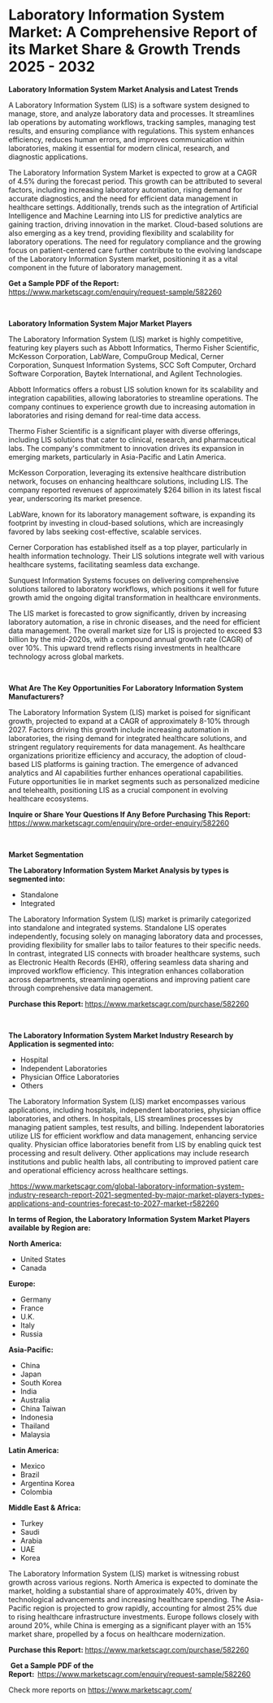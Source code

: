 <p><h1>Laboratory Information System Market: A Comprehensive Report of its Market Share & Growth Trends 2025 - 2032</h1></p><p><strong>Laboratory Information System Market Analysis and Latest Trends</strong></p>
<p><p>A Laboratory Information System (LIS) is a software system designed to manage, store, and analyze laboratory data and processes. It streamlines lab operations by automating workflows, tracking samples, managing test results, and ensuring compliance with regulations. This system enhances efficiency, reduces human errors, and improves communication within laboratories, making it essential for modern clinical, research, and diagnostic applications.</p><p>The Laboratory Information System Market is expected to grow at a CAGR of 4.5% during the forecast period. This growth can be attributed to several factors, including increasing laboratory automation, rising demand for accurate diagnostics, and the need for efficient data management in healthcare settings. Additionally, trends such as the integration of Artificial Intelligence and Machine Learning into LIS for predictive analytics are gaining traction, driving innovation in the market. Cloud-based solutions are also emerging as a key trend, providing flexibility and scalability for laboratory operations. The need for regulatory compliance and the growing focus on patient-centered care further contribute to the evolving landscape of the Laboratory Information System market, positioning it as a vital component in the future of laboratory management.</p></p>
<p><strong>Get a Sample PDF of the Report:&nbsp;</strong> <a href="https://www.marketscagr.com/enquiry/request-sample/582260?utm_campaign=2384&utm_medium=2&utm_source=Github&utm_content=ia&utm_term=09032025&utm_id=laboratory-information-system">https://www.marketscagr.com/enquiry/request-sample/582260</a></p>
<p>&nbsp;</p>
<p><strong>Laboratory Information System Major Market Players</strong></p>
<p><p>The Laboratory Information System (LIS) market is highly competitive, featuring key players such as Abbott Informatics, Thermo Fisher Scientific, McKesson Corporation, LabWare, CompuGroup Medical, Cerner Corporation, Sunquest Information Systems, SCC Soft Computer, Orchard Software Corporation, Baytek International, and Agilent Technologies. </p><p>Abbott Informatics offers a robust LIS solution known for its scalability and integration capabilities, allowing laboratories to streamline operations. The company continues to experience growth due to increasing automation in laboratories and rising demand for real-time data access.</p><p>Thermo Fisher Scientific is a significant player with diverse offerings, including LIS solutions that cater to clinical, research, and pharmaceutical labs. The company's commitment to innovation drives its expansion in emerging markets, particularly in Asia-Pacific and Latin America.</p><p>McKesson Corporation, leveraging its extensive healthcare distribution network, focuses on enhancing healthcare solutions, including LIS. The company reported revenues of approximately $264 billion in its latest fiscal year, underscoring its market presence.</p><p>LabWare, known for its laboratory management software, is expanding its footprint by investing in cloud-based solutions, which are increasingly favored by labs seeking cost-effective, scalable services.</p><p>Cerner Corporation has established itself as a top player, particularly in health information technology. Their LIS solutions integrate well with various healthcare systems, facilitating seamless data exchange.</p><p>Sunquest Information Systems focuses on delivering comprehensive solutions tailored to laboratory workflows, which positions it well for future growth amid the ongoing digital transformation in healthcare environments.</p><p>The LIS market is forecasted to grow significantly, driven by increasing laboratory automation, a rise in chronic diseases, and the need for efficient data management. The overall market size for LIS is projected to exceed $3 billion by the mid-2020s, with a compound annual growth rate (CAGR) of over 10%. This upward trend reflects rising investments in healthcare technology across global markets.</p></p>
<p>&nbsp;</p>
<p><strong>What Are The Key Opportunities For Laboratory Information System Manufacturers?</strong></p>
<p><p>The Laboratory Information System (LIS) market is poised for significant growth, projected to expand at a CAGR of approximately 8-10% through 2027. Factors driving this growth include increasing automation in laboratories, the rising demand for integrated healthcare solutions, and stringent regulatory requirements for data management. As healthcare organizations prioritize efficiency and accuracy, the adoption of cloud-based LIS platforms is gaining traction. The emergence of advanced analytics and AI capabilities further enhances operational capabilities. Future opportunities lie in market segments such as personalized medicine and telehealth, positioning LIS as a crucial component in evolving healthcare ecosystems.</p></p>
<p><strong>Inquire or Share Your Questions If Any Before Purchasing This Report:</strong> <a href="https://www.marketscagr.com/enquiry/pre-order-enquiry/582260?utm_campaign=2384&utm_medium=2&utm_source=Github&utm_content=ia&utm_term=09032025&utm_id=laboratory-information-system">https://www.marketscagr.com/enquiry/pre-order-enquiry/582260</a></p>
<p>&nbsp;</p>
<p><strong>Market Segmentation</strong></p>
<p><strong>The Laboratory Information System Market Analysis by types is segmented into:</strong></p>
<p><ul><li>Standalone</li><li>Integrated</li></ul></p>
<p><p>The Laboratory Information System (LIS) market is primarily categorized into standalone and integrated systems. Standalone LIS operates independently, focusing solely on managing laboratory data and processes, providing flexibility for smaller labs to tailor features to their specific needs. In contrast, integrated LIS connects with broader healthcare systems, such as Electronic Health Records (EHR), offering seamless data sharing and improved workflow efficiency. This integration enhances collaboration across departments, streamlining operations and improving patient care through comprehensive data management.</p></p>
<p><strong>Purchase this Report:&nbsp;</strong><a href="https://www.marketscagr.com/purchase/582260?utm_campaign=2384&utm_medium=2&utm_source=Github&utm_content=ia&utm_term=09032025&utm_id=laboratory-information-system">https://www.marketscagr.com/purchase/582260</a></p>
<p>&nbsp;</p>
<p><strong>The Laboratory Information System Market Industry Research by Application is segmented into:</strong></p>
<p><ul><li>Hospital</li><li>Independent Laboratories</li><li>Physician Office Laboratories</li><li>Others</li></ul></p>
<p><p>The Laboratory Information System (LIS) market encompasses various applications, including hospitals, independent laboratories, physician office laboratories, and others. In hospitals, LIS streamlines processes by managing patient samples, test results, and billing. Independent laboratories utilize LIS for efficient workflow and data management, enhancing service quality. Physician office laboratories benefit from LIS by enabling quick test processing and result delivery. Other applications may include research institutions and public health labs, all contributing to improved patient care and operational efficiency across healthcare settings.</p></p>
<p><a href="https://www.marketscagr.com/global-laboratory-information-system-industry-research-report-2021-segmented-by-major-market-players-types-applications-and-countries-forecast-to-2027-market-r582260?utm_campaign=2384&utm_medium=2&utm_source=Github&utm_content=ia&utm_term=09032025&utm_id=laboratory-information-system">&nbsp;https://www.marketscagr.com/global-laboratory-information-system-industry-research-report-2021-segmented-by-major-market-players-types-applications-and-countries-forecast-to-2027-market-r582260</a></p>
<p><strong>In terms of Region, the Laboratory Information System Market Players available by Region are:</strong></p>
<p>
    <p> <strong> North America: </strong>
        <ul>
            <li>United States</li>
            <li>Canada</li>
        </ul>
        </p> 
    <p> <strong> Europe: </strong>
        <ul>
            <li>Germany</li>
            <li>France</li>
            <li>U.K.</li>
            <li>Italy</li>
            <li>Russia</li>
        </ul>
        </p> 
    <p> <strong> Asia-Pacific: </strong>
        <ul>
            <li>China</li>
            <li>Japan</li>
            <li>South Korea</li>
            <li>India</li>
            <li>Australia</li>
            <li>China Taiwan</li>
            <li>Indonesia</li>
            <li>Thailand</li>
            <li>Malaysia</li>
        </ul>
        </p> 
    <p> <strong> Latin America: </strong>
        <ul>
            <li>Mexico</li>
            <li>Brazil</li>
            <li>Argentina Korea</li>
            <li>Colombia</li>
        </ul>
        </p> 
    <p> <strong> Middle East & Africa: </strong>
        <ul>
            <li>Turkey</li>
            <li>Saudi</li>
            <li>Arabia</li>
            <li>UAE</li>
            <li>Korea</li>
        </ul>
    </p>
    </p>
<p><p>The Laboratory Information System (LIS) market is witnessing robust growth across various regions. North America is expected to dominate the market, holding a substantial share of approximately 40%, driven by technological advancements and increasing healthcare spending. The Asia-Pacific region is projected to grow rapidly, accounting for almost 25% due to rising healthcare infrastructure investments. Europe follows closely with around 20%, while China is emerging as a significant player with an 15% market share, propelled by a focus on healthcare modernization.</p></p>
<p><strong>Purchase this Report: </strong><a href="https://www.marketscagr.com/purchase/582260?utm_campaign=2384&utm_medium=2&utm_source=Github&utm_content=ia&utm_term=09032025&utm_id=laboratory-information-system">https://www.marketscagr.com/purchase/582260</a></p>
<p>&nbsp;<strong>Get a Sample PDF of the Report:&nbsp;&nbsp;</strong><a href="https://www.marketscagr.com/enquiry/request-sample/582260?utm_campaign=2384&utm_medium=2&utm_source=Github&utm_content=ia&utm_term=09032025&utm_id=laboratory-information-system">https://www.marketscagr.com/enquiry/request-sample/582260</a></p>
<p><strong></strong></p>
<p>Check more reports on <a href="https://www.marketscagr.com/?utm_campaign=2384&utm_medium=2&utm_source=Github&utm_content=ia&utm_term=09032025&utm_id=laboratory-information-system">https://www.marketscagr.com/</a></p>